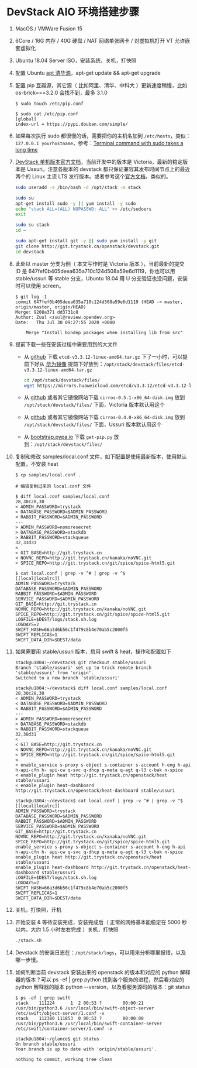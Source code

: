 # DevStack AIO 环境搭建步骤

1. MacOS / VMWare Fusion 15
1. 6Core / 16G 内存 / 40G 硬盘 / NAT 网络单张网卡 / 对虚拟机打开 VT 允许嵌套虚拟化
1. Ubuntu 18.04 Server ISO，安装系统，关机，打快照
1. 配置 Ubuntu [apt 清华源](https://mirrors.tuna.tsinghua.edu.cn/help/ubuntu/)，apt-get update && apt-get upgrade
1. 配置 pip 豆瓣源，其它源（ 比如阿里、清华、中科大 ）更新速度稍慢，比如 os-brick===3.2.0 会找不到，最多 3.1.0

    ```console
    $ sudo touch /etc/pip.conf
    
    $ sudo cat /etc/pip.conf
    [global]
    index-url = https://pypi.douban.com/simple/
    ```

1. 如果每次执行 sudo 都很慢的话，需要把你的主机名加到 `/etc/hosts`，类似：`127.0.0.1 yourhostname`，参考：[Terminal command with sudo takes a long time](https://askubuntu.com/questions/322514/terminal-command-with-sudo-takes-a-long-time)
1. [DevStack 单机版本官方文档](https://docs.openstack.org/devstack/latest/guides/single-machine.html)，当前开发中的版本是 Victoria，最新的稳定版本是 Ussuri。注意各版本的 devstack 都只保证兼容其发布时间节点上的最近两个的 Linux 主流 LTS 发行版本。或者参考这个[官方文档](https://docs.openstack.org/devstack/latest/)，类似的。

    ```bash
    sudo useradd -s /bin/bash -d /opt/stack -m stack
    
    sudo su
    apt-get install sudo -y || yum install -y sudo
    echo "stack ALL=(ALL) NOPASSWD: ALL" >> /etc/sudoers
    exit
    
    sudo su stack
    cd ~
    
    sudo apt-get install git -y || sudo yum install -y git
    git clone http://git.trystack.cn/openstack/devstack.git
    cd devstack
    ```

1.  此处以 master 分支为例（ 本文写作时是 Victoria 版本 ），当前最新的提交 ID 是 647fef0b405deea635a710c124d508a59e6d1119，你也可以用 stable/ussuri 等 stable 分支，Ubuntu 18.04 用 U 分支验证也没问题，安装时可以使用 screen。

    ```console
    $ git log -1
    commit 647fef0b405deea635a710c124d508a59e6d1119 (HEAD -> master, origin/master, origin/HEAD)
    Merge: 9208a371 dd3731c8
    Author: Zuul <zuul@review.opendev.org>
    Date:   Thu Jul 30 09:27:55 2020 +0000
    
        Merge "Install bindep packages when installing lib from src"
    ```

1. 提前下载一些在安装过程中需要用到的大文件
    - 从 [github](https://github.com/etcd-io/etcd/releases/download/v3.3.12/etcd-v3.3.12-linux-amd64.tar.gz) 下载 `etcd-v3.3.12-linux-amd64.tar.gz` 下了一小时，可以提前下好从 [华为镜像](https://mirrors.huaweicloud.com/etcd/v3.3.12/etcd-v3.3.12-linux-amd64.tar.gz) 提前下好放到：`/opt/stack/devstack/files/etcd-v3.3.12-linux-amd64.tar.gz`

        ```bash
        cd /opt/stack/devstack/files/
        wget https://mirrors.huaweicloud.com/etcd/v3.3.12/etcd-v3.3.12-linux-amd64.tar.gz
        ```

    - 从 [github](https://github.com/cirros-dev/cirros/releases/download/0.5.1/cirros-0.5.1-x86_64-disk.img) 或者其它镜像网站下载 `cirros-0.5.1-x86_64-disk.img` 放到 `/opt/stack/devstack/files/` 下面，Victoria 版本默认用这个
    - 从 [github](https://github.com/cirros-dev/cirros/releases/download/0.4.0/cirros-0.4.0-x86_64-disk.img) 或者其它镜像网站下载 `cirros-0.4.0-x86_64-disk.img` 放到 `/opt/stack/devstack/files/` 下面，Ussuri 版本默认用这个
    - 从 [bootstrap.pypa.io](https://bootstrap.pypa.io/get-pip.py) 下载 `get-pip.py` 放到：`/opt/stack/devstack/files/`
1. 复制和修改 samples/local.conf 文件，如下配置是使用最新版本，使用默认配置，不安装 heat
  
    ```console
    $ cp samples/local.conf .
    
    # 编辑复制过来的 local.conf 文件
    
    $ diff local.conf samples/local.conf 
    28,30c28,30
    < ADMIN_PASSWORD=trystack
    < DATABASE_PASSWORD=$ADMIN_PASSWORD
    < RABBIT_PASSWORD=$ADMIN_PASSWORD
    ---
    > ADMIN_PASSWORD=nomoresecret
    > DATABASE_PASSWORD=stackdb
    > RABBIT_PASSWORD=stackqueue
    32,33d31
    < 
    < GIT_BASE=http://git.trystack.cn
    < NOVNC_REPO=http://git.trystack.cn/kanaka/noVNC.git
    < SPICE_REPO=http://git.trystack.cn/git/spice/spice-html5.git

    $ cat local.conf | grep -v ^# | grep -v ^$
    [[local|localrc]]
    ADMIN_PASSWORD=trystack
    DATABASE_PASSWORD=$ADMIN_PASSWORD
    RABBIT_PASSWORD=$ADMIN_PASSWORD
    SERVICE_PASSWORD=$ADMIN_PASSWORD
    GIT_BASE=http://git.trystack.cn
    NOVNC_REPO=http://git.trystack.cn/kanaka/noVNC.git
    SPICE_REPO=http://git.trystack.cn/git/spice/spice-html5.git
    LOGFILE=$DEST/logs/stack.sh.log
    LOGDAYS=2
    SWIFT_HASH=66a3d6b56c1f479c8b4e70ab5c2000f5
    SWIFT_REPLICAS=1
    SWIFT_DATA_DIR=$DEST/data
    ```

1. 如果需要用 stable/ussuri 版本，启用 swift & heat，操作和配置如下

    ```console
    stack@u1804:~/devstack$ git checkout stable/ussuri
    Branch 'stable/ussuri' set up to track remote branch 'stable/ussuri' from 'origin'.
    Switched to a new branch 'stable/ussuri'

    stack@u1804:~/devstack$ diff local.conf samples/local.conf 
    28,30c28,30
    < ADMIN_PASSWORD=trystack
    < DATABASE_PASSWORD=$ADMIN_PASSWORD
    < RABBIT_PASSWORD=$ADMIN_PASSWORD
    ---
    > ADMIN_PASSWORD=nomoresecret
    > DATABASE_PASSWORD=stackdb
    > RABBIT_PASSWORD=stackqueue
    32,38d31
    < 
    < GIT_BASE=http://git.trystack.cn
    < NOVNC_REPO=http://git.trystack.cn/kanaka/noVNC.git
    < SPICE_REPO=http://git.trystack.cn/git/spice/spice-html5.git
    < 
    < enable_service s-proxy s-object s-container s-account h-eng h-api h-api-cfn h- api-cw q-svc q-dhcp q-meta q-agt q-l3 c-bak n-spice
    < enable_plugin heat http://git.trystack.cn/openstack/heat stable/ussuri
    < enable_plugin heat-dashboard http://git.trystack.cn/openstack/heat-dashboard stable/ussuri

    stack@u1804:~/devstack$ cat local.conf | grep -v ^# | grep -v ^$
    [[local|localrc]]
    ADMIN_PASSWORD=trystack
    DATABASE_PASSWORD=$ADMIN_PASSWORD
    RABBIT_PASSWORD=$ADMIN_PASSWORD
    SERVICE_PASSWORD=$ADMIN_PASSWORD
    GIT_BASE=http://git.trystack.cn
    NOVNC_REPO=http://git.trystack.cn/kanaka/noVNC.git
    SPICE_REPO=http://git.trystack.cn/git/spice/spice-html5.git
    enable_service s-proxy s-object s-container s-account h-eng h-api h-api-cfn h- api-cw q-svc q-dhcp q-meta q-agt q-l3 c-bak n-spice
    enable_plugin heat http://git.trystack.cn/openstack/heat stable/ussuri
    enable_plugin heat-dashboard http://git.trystack.cn/openstack/heat-dashboard stable/ussuri
    LOGFILE=$DEST/logs/stack.sh.log
    LOGDAYS=2
    SWIFT_HASH=66a3d6b56c1f479c8b4e70ab5c2000f5
    SWIFT_REPLICAS=1
    SWIFT_DATA_DIR=$DEST/data
    ```

1. 关机，打快照，开机
1. 开始安装 & 等待安装完成，安装完成后（ 正常的网络基本能稳定在 5000 秒以内，大约 1.5 小时左右完成 ）关机，打快照

    ```bash
    ./stack.sh
    ```

1. Devstack 的安装日志在：`/opt/stack/logs`，可以用来分析哪里报错，以及哪一步慢。
1. 如何判断当前 devstack 安装出来的 openstack 的版本和对应的 python 解释器的版本？可以 ps -ef | grep python 找到各个服务的进程，然后看对应的 python 解释器的版本 python --version，以及看服务源码的版本：git status

    ```console
    $ ps -ef | grep swift
    stack    111224      1  2 00:53 ?        00:00:21 /usr/bin/python3.6 /usr/local/bin/swift-object-server /etc/swift/object-server/1.conf -v
    stack    112380 111853  0 00:53 ?        00:00:00 /usr/bin/python3.6 /usr/local/bin/swift-container-server /etc/swift/container-server/1.conf -v

    stack@u1804:~/glance$ git status
    On branch stable/ussuri
    Your branch is up to date with 'origin/stable/ussuri'.

    nothing to commit, working tree clean
    ```
